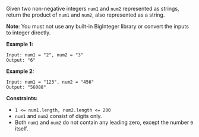 Given two non-negative integers `num1` and `num2` represented as strings, return the product of `num1` and `num2`, also represented as a string.

**Note**: You must not use any built-in BigInteger library or convert the inputs to integer directly.

**Example 1:**
```
Input: num1 = "2", num2 = "3"
Output: "6"
```
**Example 2:**
```
Input: num1 = "123", num2 = "456"
Output: "56088"
```
**Constraints:**
- `1 <= num1.length, num2.length <= 200`
- `num1` and `num2` consist of digits only.
- Both `num1` and `num2` do not contain any leading zero, except the number `0` itself.